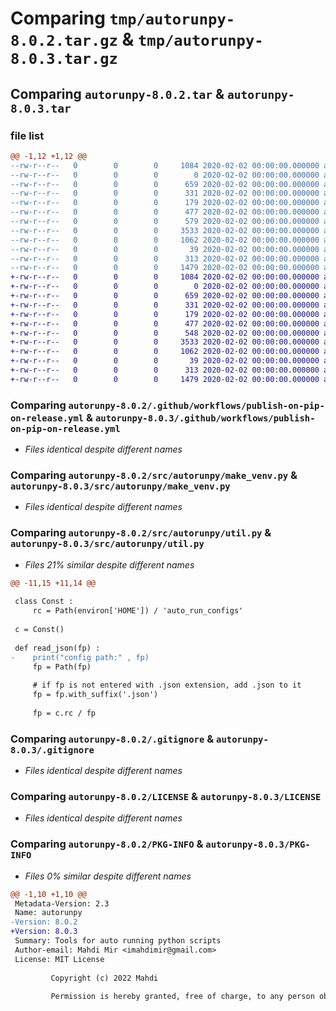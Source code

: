 # Comparing `tmp/autorunpy-8.0.2.tar.gz` & `tmp/autorunpy-8.0.3.tar.gz`

## Comparing `autorunpy-8.0.2.tar` & `autorunpy-8.0.3.tar`

### file list

```diff
@@ -1,12 +1,12 @@
--rw-r--r--   0        0        0     1084 2020-02-02 00:00:00.000000 autorunpy-8.0.2/.github/workflows/publish-on-pip-on-release.yml
--rw-r--r--   0        0        0        0 2020-02-02 00:00:00.000000 autorunpy-8.0.2/src/autorunpy/__init__.py
--rw-r--r--   0        0        0      659 2020-02-02 00:00:00.000000 autorunpy-8.0.2/src/autorunpy/make_venv.py
--rw-r--r--   0        0        0      331 2020-02-02 00:00:00.000000 autorunpy-8.0.2/src/autorunpy/ret_module_2_run.py
--rw-r--r--   0        0        0      179 2020-02-02 00:00:00.000000 autorunpy-8.0.2/src/autorunpy/ret_pkg_name.py
--rw-r--r--   0        0        0      477 2020-02-02 00:00:00.000000 autorunpy-8.0.2/src/autorunpy/rm_venv.py
--rw-r--r--   0        0        0      579 2020-02-02 00:00:00.000000 autorunpy-8.0.2/src/autorunpy/util.py
--rw-r--r--   0        0        0     3533 2020-02-02 00:00:00.000000 autorunpy-8.0.2/.gitignore
--rw-r--r--   0        0        0     1062 2020-02-02 00:00:00.000000 autorunpy-8.0.2/LICENSE
--rw-r--r--   0        0        0       39 2020-02-02 00:00:00.000000 autorunpy-8.0.2/README.md
--rw-r--r--   0        0        0      313 2020-02-02 00:00:00.000000 autorunpy-8.0.2/pyproject.toml
--rw-r--r--   0        0        0     1479 2020-02-02 00:00:00.000000 autorunpy-8.0.2/PKG-INFO
+-rw-r--r--   0        0        0     1084 2020-02-02 00:00:00.000000 autorunpy-8.0.3/.github/workflows/publish-on-pip-on-release.yml
+-rw-r--r--   0        0        0        0 2020-02-02 00:00:00.000000 autorunpy-8.0.3/src/autorunpy/__init__.py
+-rw-r--r--   0        0        0      659 2020-02-02 00:00:00.000000 autorunpy-8.0.3/src/autorunpy/make_venv.py
+-rw-r--r--   0        0        0      331 2020-02-02 00:00:00.000000 autorunpy-8.0.3/src/autorunpy/ret_module_2_run.py
+-rw-r--r--   0        0        0      179 2020-02-02 00:00:00.000000 autorunpy-8.0.3/src/autorunpy/ret_pkg_name.py
+-rw-r--r--   0        0        0      477 2020-02-02 00:00:00.000000 autorunpy-8.0.3/src/autorunpy/rm_venv.py
+-rw-r--r--   0        0        0      548 2020-02-02 00:00:00.000000 autorunpy-8.0.3/src/autorunpy/util.py
+-rw-r--r--   0        0        0     3533 2020-02-02 00:00:00.000000 autorunpy-8.0.3/.gitignore
+-rw-r--r--   0        0        0     1062 2020-02-02 00:00:00.000000 autorunpy-8.0.3/LICENSE
+-rw-r--r--   0        0        0       39 2020-02-02 00:00:00.000000 autorunpy-8.0.3/README.md
+-rw-r--r--   0        0        0      313 2020-02-02 00:00:00.000000 autorunpy-8.0.3/pyproject.toml
+-rw-r--r--   0        0        0     1479 2020-02-02 00:00:00.000000 autorunpy-8.0.3/PKG-INFO
```

### Comparing `autorunpy-8.0.2/.github/workflows/publish-on-pip-on-release.yml` & `autorunpy-8.0.3/.github/workflows/publish-on-pip-on-release.yml`

 * *Files identical despite different names*

### Comparing `autorunpy-8.0.2/src/autorunpy/make_venv.py` & `autorunpy-8.0.3/src/autorunpy/make_venv.py`

 * *Files identical despite different names*

### Comparing `autorunpy-8.0.2/src/autorunpy/util.py` & `autorunpy-8.0.3/src/autorunpy/util.py`

 * *Files 21% similar despite different names*

```diff
@@ -11,15 +11,14 @@
 
 class Const :
     rc = Path(environ['HOME']) / 'auto_run_configs'
 
 c = Const()
 
 def read_json(fp) :
-    print("config path:" , fp)
     fp = Path(fp)
 
     # if fp is not entered with .json extension, add .json to it
     fp = fp.with_suffix('.json')
 
     fp = c.rc / fp
```

### Comparing `autorunpy-8.0.2/.gitignore` & `autorunpy-8.0.3/.gitignore`

 * *Files identical despite different names*

### Comparing `autorunpy-8.0.2/LICENSE` & `autorunpy-8.0.3/LICENSE`

 * *Files identical despite different names*

### Comparing `autorunpy-8.0.2/PKG-INFO` & `autorunpy-8.0.3/PKG-INFO`

 * *Files 0% similar despite different names*

```diff
@@ -1,10 +1,10 @@
 Metadata-Version: 2.3
 Name: autorunpy
-Version: 8.0.2
+Version: 8.0.3
 Summary: Tools for auto running python scripts
 Author-email: Mahdi Mir <imahdimir@gmail.com>
 License: MIT License
         
         Copyright (c) 2022 Mahdi
         
         Permission is hereby granted, free of charge, to any person obtaining a copy
```

